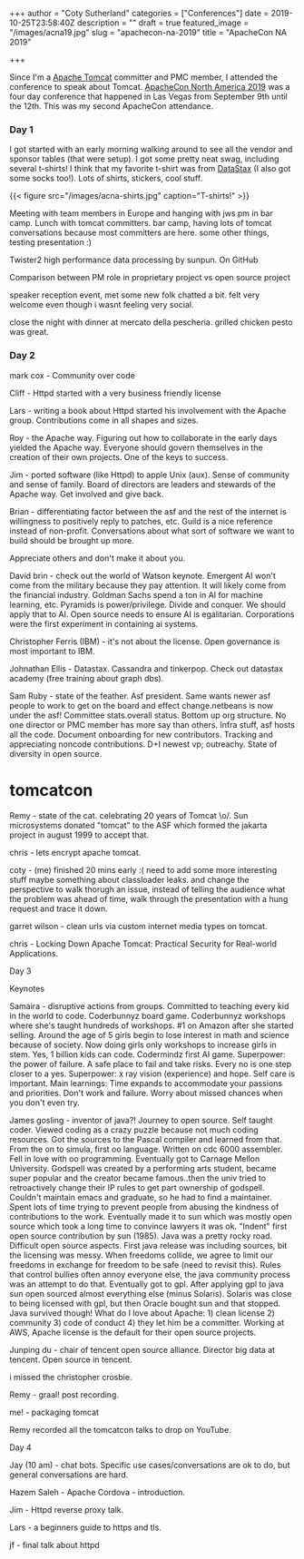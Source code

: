 +++
author = "Coty Sutherland"
categories = ["Conferences"]
date = 2019-10-25T23:58:40Z
description = ""
draft = true
featured_image = "/images/acna19.jpg"
slug = "apachecon-na-2019"
title = "ApacheCon NA 2019"

+++


Since I'm a [Apache Tomcat](http://tomcat.apache.org/) committer and PMC member, I attended the conference to speak about Tomcat. [ApacheCon North America 2019](https://www.apachecon.com/acna2019/index.html) was a four day conference that happened in Las Vegas from September 9th until the 12th. This was my second ApacheCon attendance.

### Day 1

I got started with an early morning walking around to see all the vendor and sponsor tables (that were setup). I got some pretty neat swag, including several t-shirts! I think that my favorite t-shirt was from [DataStax](https://www.datastax.com/) (I also got some socks too!). Lots of shirts, stickers, cool stuff.

{{< figure src="/images/acna-shirts.jpg" caption="T-shirts!" >}}

Meeting with team members in Europe and hanging with jws pm in bar camp. Lunch with tomcat committers. bar camp, having lots of tomcat conversations because most committers are here. some other things, testing presentation :)

Twister2 high performance data processing by sunpun. On GitHub

Comparison between PM role in proprietary project vs open source project

speaker reception event, met some new folk chatted a bit. felt very welcome even though i wasnt feeling very social.

close the night with dinner at mercato della pescheria. grilled chicken pesto was great.

### Day 2

mark cox - Community over code

Cliff - Httpd started with a very business friendly license

Lars - writing a book about Httpd started his involvement with the Apache group. Contributions come in all shapes and sizes.

Roy - the Apache way. Figuring out how to collaborate in the early days yielded the Apache way. Everyone should govern themselves in the creation of their own projects. One of the keys to success.

Jim - ported software (like Httpd) to apple Unix (aux).  Sense of community and sense of family. Board of directors are leaders and stewards of the Apache way. Get involved and give back.

Brian - differentiating factor between the asf and the rest of the internet is willingness to positively reply to patches, etc. Guild is a nice reference instead of non-profit. Conversations about what sort of software we want to build should be brought up more.

Appreciate others and don't make it about you.

David brin - check out the world of Watson keynote. Emergent AI won't come from the military because they pay attention. It will likely come from the financial industry. Goldman Sachs spend a ton in AI for machine learning, etc. Pyramids is power/privilege. Divide and conquer. We should apply that to AI. Open source needs to ensure AI is egalitarian. Corporations were the first experiment in containing ai systems.

Christopher Ferris (IBM) - it's not about the license. Open governance is most important to IBM.

Johnathan Ellis - Datastax. Cassandra and tinkerpop. Check out datastax academy (free training about graph dbs).

Sam Ruby - state of the feather. Asf president. Same wants newer asf people to work to get on the board and effect change.netbeans is now under the asf! Committee stats.overall status. Bottom up org structure. No one director or PMC member has more say than others. Infra stuff, asf hosts all the code. Document onboarding for new contributors. Tracking and appreciating noncode contributions. D+I newest vp; outreachy. State of diversity in open source.

# tomcatcon

Remy - state of the cat. celebrating 20 years of Tomcat \o/. Sun microsystems donated "tomcat" to the ASF which formed the jakarta project in august 1999 to accept that.

chris - lets encrypt apache tomcat.

coty - (me) finished 20 mins early :( need to add some more interesting stuff maybe something about classloader leaks. and change the perspective to walk thorugh an issue, instead of telling the audience what the problem was ahead of time, walk through the presentation with a hung request and trace it down.

garret wilson - clean urls via custom internet media types on tomcat.

chris - Locking Down Apache Tomcat: Practical Security for Real-world Applications.

Day 3

Keynotes

Samaira - disruptive actions from groups. Committed to teaching every kid in the world to code. Coderbunnyz board game. Coderbunnyz workshops where she's taught hundreds of workshops. #1 on Amazon after she started selling. Around the age of 5 girls begin to lose interest in math and science because of society. Now doing girls only workshops to increase girls in stem. Yes, 1 billion kids can code. Codermindz first AI game. Superpower: the power of failure. A safe place to fail and take risks. Every no is one step closer to a yes. Superpower: x ray vision (experience) and hope. Self care is important. Main learnings: Time expands to accommodate your passions and priorities. Don't work and failure. Worry about missed chances when you don't even try.

James gosling - inventor of java?! Journey to open source. Self taught coder. Viewed coding as a crazy puzzle because not much coding resources. Got the sources to the Pascal compiler and learned from that. From the on to simula, first oo language. Written on cdc 6000 assembler. Fell in love with oo programming. Eventually got to Carnage Mellon University. Godspell was created by a performing arts student, became super popular and the creator became famous..then the univ tried to retroactively change their IP rules to get part ownership of godspell. Couldn't maintain emacs and graduate, so he had to find a maintainer. Spent lots of time trying to prevent people from abusing the kindness of contributions to the work. Eventually made it to sun which was mostly open source which took a long time to convince lawyers it was ok. "Indent" first open source contribution by sun (1985).  Java was a pretty rocky road. Difficult open source aspects. First java release was including sources, bit the licensing was messy. When freedoms collide, we agree to limit our freedoms in exchange for freedom to be safe (need to revisit this). Rules that control bullies often annoy everyone else, the java community process was an attempt to do that. Eventually got to gpl. After applying gpl to java sun open sourced almost everything else (minus Solaris). Solaris was close to being licensed with gpl, but then Oracle bought sun and that stopped. Java survived though! What do I love about Apache: 1) clean license 2) community 3) code of conduct 4) they let him be a committer. Working at AWS, Apache license is the default for their open source projects.

Junping du - chair of tencent open source alliance. Director big data at tencent. Open source in tencent.

i missed the christopher crosbie.

Remy - graal! post recording.

me! - packaging tomcat

Remy recorded all the tomcatcon talks to drop on YouTube.

Day 4

Jay (10 am) - chat bots. Specific use cases/conversations are ok to do, but general conversations are hard.

Hazem Saleh - Apache Cordova - introduction.

Jim - Httpd reverse proxy talk.

Lars - a beginners guide to https and tls.

jf - final talk about httpd

